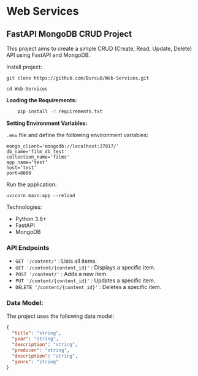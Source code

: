 # Web Services
## FastAPI MongoDB CRUD Project

This project aims to create a simple CRUD (Create, Read, Update, Delete) API using FastAPI and MongoDB.

Install project:
```
git clone https://github.com/Burcu8/Web-Services.git
```
```
cd Web-Services
```

**Loading the Requirements:**
```bash
    pip install -r requirements.txt
```

**Setting Environment Variables:**

`.env` file and define the following environment variables:
  ```env
  mongo_client='mongodb://localhost:27017/'
  db_name='film_db_test'
  collection_name='films'
  app_name=‘test’
  host=‘test’
  port=8000
  ```

Run the application:

```
uvicorn main:app --reload
```

Technologies:
* Python 3.8+
* FastAPI
* MongoDB

### API Endpoints
* `GET '/content/'` : Lists all items.
* `GET '/content/{content_id}'` : Displays a specific item.
* `POST '/content/'` : Adds a new item.
* `PUT '/content/{content_id}'` : Updates a specific item.
* `DELETE '/content/{content_id}'` : Deletes a specific item.


### Data Model: 

The project uses the following data model:

```json
{
  "title": "string",
  "year": "string",
  "description": "string",
  "producer": "string",
  "description": "string",
  "genre": "string"
}
